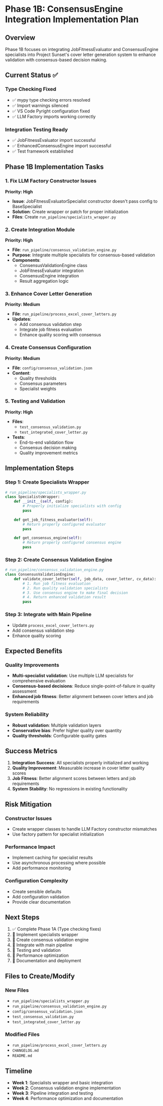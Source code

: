# Phase 1B: ConsensusEngine Integration Implementation Plan

## Overview
Phase 1B focuses on integrating JobFitnessEvaluator and ConsensusEngine specialists into Project Sunset's cover letter generation system to enhance validation with consensus-based decision making.

## Current Status ✅

### Type Checking Fixed
- ✅ mypy type checking errors resolved
- ✅ Import warnings silenced
- ✅ VS Code Pyright configuration fixed
- ✅ LLM Factory imports working correctly

### Integration Testing Ready
- ✅ JobFitnessEvaluator import successful
- ✅ EnhancedConsensusEngine import successful  
- ✅ Test framework established

## Phase 1B Implementation Tasks

### 1. Fix LLM Factory Constructor Issues
**Priority: High**
- **Issue**: JobFitnessEvaluatorSpecialist constructor doesn't pass config to BaseSpecialist
- **Solution**: Create wrapper or patch for proper initialization
- **Files**: Create `run_pipeline/specialists_wrapper.py`

### 2. Create Integration Module
**Priority: High**
- **File**: `run_pipeline/consensus_validation_engine.py`
- **Purpose**: Integrate multiple specialists for consensus-based validation
- **Components**:
  - ConsensusValidationEngine class
  - JobFitnessEvaluator integration
  - ConsensusEngine integration
  - Result aggregation logic

### 3. Enhance Cover Letter Generation
**Priority: Medium**
- **File**: `run_pipeline/process_excel_cover_letters.py`
- **Updates**:
  - Add consensus validation step
  - Integrate job fitness evaluation
  - Enhance quality scoring with consensus

### 4. Create Consensus Configuration
**Priority: Medium**
- **File**: `config/consensus_validation.json`
- **Content**:
  - Quality thresholds
  - Consensus parameters
  - Specialist weights

### 5. Testing and Validation
**Priority: High**
- **Files**: 
  - `test_consensus_validation.py`
  - `test_integrated_cover_letter.py`
- **Tests**:
  - End-to-end validation flow
  - Consensus decision making
  - Quality improvement metrics

## Implementation Steps

### Step 1: Create Specialists Wrapper
```python
# run_pipeline/specialists_wrapper.py
class SpecialistsWrapper:
    def __init__(self, config):
        # Properly initialize specialists with config
        pass
    
    def get_job_fitness_evaluator(self):
        # Return properly configured evaluator
        pass
    
    def get_consensus_engine(self):
        # Return properly configured consensus engine
        pass
```

### Step 2: Create Consensus Validation Engine
```python
# run_pipeline/consensus_validation_engine.py
class ConsensusValidationEngine:
    def validate_cover_letter(self, job_data, cover_letter, cv_data):
        # 1. Run job fitness evaluation
        # 2. Run quality validation specialists
        # 3. Use consensus engine to make final decision
        # 4. Return enhanced validation result
        pass
```

### Step 3: Integrate with Main Pipeline
- Update `process_excel_cover_letters.py`
- Add consensus validation step
- Enhance quality scoring

## Expected Benefits

### Quality Improvements
- **Multi-specialist validation**: Use multiple LLM specialists for comprehensive evaluation
- **Consensus-based decisions**: Reduce single-point-of-failure in quality assessment
- **Enhanced job fitness**: Better alignment between cover letters and job requirements

### System Reliability
- **Robust validation**: Multiple validation layers
- **Conservative bias**: Prefer higher quality over quantity
- **Quality thresholds**: Configurable quality gates

## Success Metrics

1. **Integration Success**: All specialists properly initialized and working
2. **Quality Improvement**: Measurable increase in cover letter quality scores
3. **Job Fitness**: Better alignment scores between letters and job requirements
4. **System Stability**: No regressions in existing functionality

## Risk Mitigation

### Constructor Issues
- Create wrapper classes to handle LLM Factory constructor mismatches
- Use factory pattern for specialist initialization

### Performance Impact
- Implement caching for specialist results
- Use asynchronous processing where possible
- Add performance monitoring

### Configuration Complexity
- Create sensible defaults
- Add configuration validation
- Provide clear documentation

## Next Steps

1. ✅ Complete Phase 1A (Type checking fixes)
2. 🔄 Implement specialists wrapper
3. 🔄 Create consensus validation engine
4. 🔄 Integrate with main pipeline
5. 🔄 Testing and validation
6. 🔄 Performance optimization
7. 🔄 Documentation and deployment

## Files to Create/Modify

### New Files
- `run_pipeline/specialists_wrapper.py`
- `run_pipeline/consensus_validation_engine.py`
- `config/consensus_validation.json`
- `test_consensus_validation.py`
- `test_integrated_cover_letter.py`

### Modified Files
- `run_pipeline/process_excel_cover_letters.py`
- `CHANGELOG.md`
- `README.md`

## Timeline
- **Week 1**: Specialists wrapper and basic integration
- **Week 2**: Consensus validation engine implementation  
- **Week 3**: Pipeline integration and testing
- **Week 4**: Performance optimization and documentation
